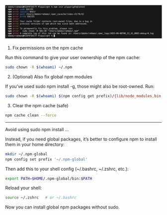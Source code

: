 ![Img](/Media/Images/error-8-09-2025-1.png "Error")
---

1. Fix permissions on the npm cache

Run this command to give your user ownership of the npm cache:
```sh
sudo chown -R $(whoami) ~/.npm
```


2. (Optional) Also fix global npm modules

If you’ve used sudo npm install -g, those might also be root-owned. Run:
```sh
sudo chown -R $(whoami) $(npm config get prefix)/{lib/node_modules,bin,share}
```

3. Clear the npm cache (safe)
```sh
npm cache clean --force
```


---

Avoid using sudo npm install ...

Instead, if you need global packages, it’s better to configure npm to install them in your home directory:
```sh
mkdir ~/.npm-global
npm config set prefix '~/.npm-global'
```

Then add this to your shell config (~/.bashrc, ~/.zshrc, etc.):
```sh
export PATH=$HOME/.npm-global/bin:$PATH
```

Reload your shell:
```sh
source ~/.zshrc   # or ~/.bashrc
```

Now you can install global npm packages without sudo.
